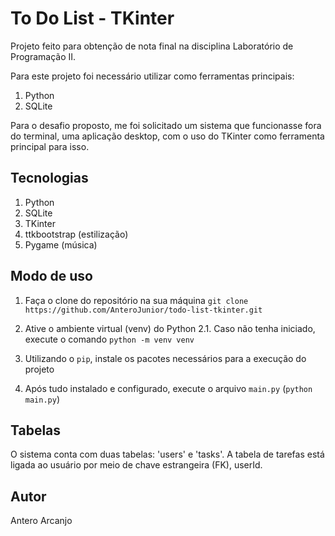 # To Do List - TKinter

Projeto feito para obtenção de nota final na disciplina Laboratório de Programação II.

Para este projeto foi necessário utilizar como ferramentas principais:
1. Python
2. SQLite

Para o desafio proposto, me foi solicitado um sistema que funcionasse fora do terminal, uma aplicação desktop, com o uso do TKinter como ferramenta principal para isso.

## Tecnologias

1. Python
2. SQLite
3. TKinter 
4. ttkbootstrap (estilização)
5. Pygame (música)

## Modo de uso

1. Faça o clone do repositório na sua máquina
`git clone https://github.com/AnteroJunior/todo-list-tkinter.git`

2. Ative o ambiente virtual (venv) do Python
    2.1. Caso não tenha iniciado, execute o comando `python -m venv venv`
3. Utilizando o `pip`, instale os pacotes necessários para a execução do projeto
4. Após tudo instalado e configurado, execute o arquivo `main.py` (`python main.py`)

## Tabelas

O sistema conta com duas tabelas: 'users' e 'tasks'. A tabela de tarefas está ligada ao usuário por meio de chave estrangeira (FK), userId.

## Autor
Antero Arcanjo